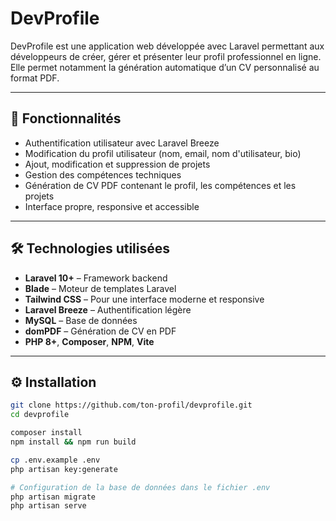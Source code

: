# DevProfile

DevProfile est une application web développée avec Laravel permettant aux développeurs de créer, gérer et présenter leur profil professionnel en ligne. Elle permet notamment la génération automatique d’un CV personnalisé au format PDF.

---

## 🚀 Fonctionnalités

- Authentification utilisateur avec Laravel Breeze
- Modification du profil utilisateur (nom, email, nom d'utilisateur, bio)
- Ajout, modification et suppression de projets
- Gestion des compétences techniques
- Génération de CV PDF contenant le profil, les compétences et les projets
- Interface propre, responsive et accessible

---

## 🛠️ Technologies utilisées

- **Laravel 10+** – Framework backend
- **Blade** – Moteur de templates Laravel
- **Tailwind CSS** – Pour une interface moderne et responsive
- **Laravel Breeze** – Authentification légère
- **MySQL** – Base de données
- **domPDF** – Génération de CV en PDF
- **PHP 8+**, **Composer**, **NPM**, **Vite**

---

## ⚙️ Installation

```bash
git clone https://github.com/ton-profil/devprofile.git
cd devprofile

composer install
npm install && npm run build

cp .env.example .env
php artisan key:generate

# Configuration de la base de données dans le fichier .env
php artisan migrate
php artisan serve
